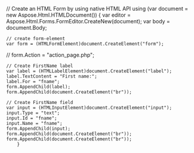  // Create an HTML Form by using native HTML API
using (var document = new Aspose.Html.HTMLDocument())
{
    var editor = Aspose.Html.Forms.FormEditor.CreateNew(document);
    var body = document.Body;

    // create form-element
    var form = (HTMLFormElement)document.CreateElement("form");
//                form.Action = "action_page.php";

    // Create FirstName label
    var label = (HTMLLabelElement)document.CreateElement("label");
    label.TextContent = "First name:";
    label.For = "fname";
    form.AppendChild(label);
    form.AppendChild(document.CreateElement("br"));

    // Create FirstName field
    var input = (HTMLInputElement)document.CreateElement("input");
    input.Type = "text";
    input.Id = "fname";
    input.Name = "fname";
    form.AppendChild(input);
    form.AppendChild(document.CreateElement("br"));
    form.AppendChild(document.CreateElement("br"));
		}
